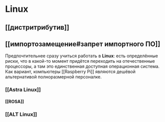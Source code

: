 # Linux

## [[дистритрибутив]]

## [[импортозамещение#запрет импортного ПО]]
Предпочтительнее сразу учиться работать в **Linux**: есть определённые риски, что в какой-то момент придётся переходить на отечественные процессоры, а там это единственная доступная операционная система. Как вариант, компьютеры [[Raspberry Pi]] являются дешёвой альтернативой полноразмерной персоналке.

### [[Astra Linux]]
#### [[ROSA]]
### [[ALT Linux]]
